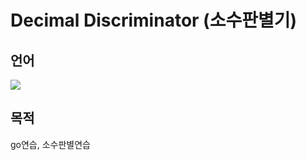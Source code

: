 # Decimal Discriminator (소수판별기)
## 언어
<img src="https://img.shields.io/badge/Go-00ADD8?style=flat-square&logo=Go&logoColor=white"> 

## 목적
go연습, 소수판별연습
